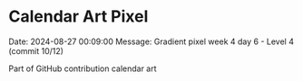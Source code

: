 # Calendar Art Pixel

Date: 2024-08-27 00:09:00
Message: Gradient pixel week 4 day 6 - Level 4 (commit 10/12)

Part of GitHub contribution calendar art
